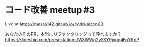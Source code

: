# コード改善 meetup #3

Live at https://massa142.github.io/codekaizen03.

あなたのそのPR、本当にリファクタリングって呼べますか？ https://slideship.com/presentations/W3WWn2ySSY9jxqo4FqYKpP
